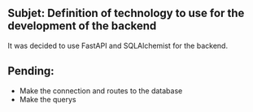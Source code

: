 ## Subjet: Definition of technology to use for the development of the backend

It was decided to use FastAPI and SQLAlchemist for the backend.

## Pending:
+ Make the connection and routes to the database
+ Make the querys
